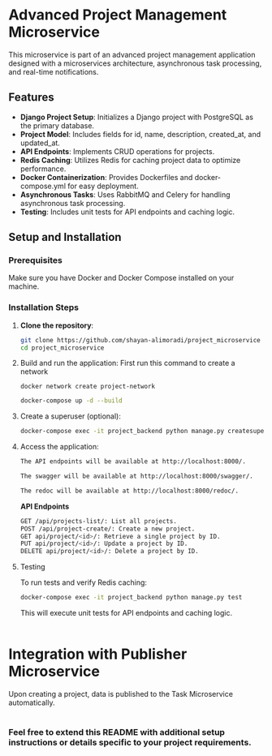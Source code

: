 # Advanced Project Management Microservice

This microservice is part of an advanced project management application designed with a microservices architecture, asynchronous task processing, and real-time notifications.

## Features

- **Django Project Setup**: Initializes a Django project with PostgreSQL as the primary database.
- **Project Model**: Includes fields for id, name, description, created_at, and updated_at.
- **API Endpoints**: Implements CRUD operations for projects.
- **Redis Caching**: Utilizes Redis for caching project data to optimize performance.
- **Docker Containerization**: Provides Dockerfiles and docker-compose.yml for easy deployment.
- **Asynchronous Tasks**: Uses RabbitMQ and Celery for handling asynchronous task processing.
- **Testing**: Includes unit tests for API endpoints and caching logic.

## Setup and Installation

### Prerequisites

Make sure you have Docker and Docker Compose installed on your machine.

### Installation Steps

1. **Clone the repository**:

   ```bash
   git clone https://github.com/shayan-alimoradi/project_microservice
   cd project_microservice
   ```

2. Build and run the application:
    First run this command to create a network
    ```
    docker network create project-network
    ```
    ```bash
    docker-compose up -d --build
    ```

3. Create a superuser (optional):
    ```bash
    docker-compose exec -it project_backend python manage.py createsuperuser
    ```

4. Access the application:
    ```bash
    The API endpoints will be available at http://localhost:8000/.
    ```
    ```bash
    The swagger will be available at http://localhost:8000/swagger/.
    ```
    ```bash
    The redoc will be available at http://localhost:8000/redoc/.
    ```

    __API Endpoints__
    ```bash
    GET /api/projects-list/: List all projects.
    POST /api/project-create/: Create a new project.
    GET api/project/<id>/: Retrieve a single project by ID.
    PUT api/project/<id>/: Update a project by ID.
    DELETE api/project/<id>/: Delete a project by ID.

5. Testing

    To run tests and verify Redis caching:
    ```bash
    docker-compose exec -it project_backend python manage.py test
    ```
    This will execute unit tests for API endpoints and caching logic.
<br/><br/>
# Integration with Publisher Microservice

Upon creating a project, data is published to the Task Microservice automatically.
<br/><br/>

### Feel free to extend this README with additional setup instructions or details specific to your project requirements.